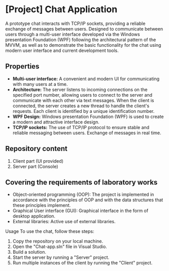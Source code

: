 # [Project] Chat Application
A prototype chat interacts with TCP/IP sockets, providing a reliable exchange of messages between users. 
Designed to communicate between users through a multi-user interface developed via the Windows presentation Foundation (WPF) following the architectural pattern of the MVVM,
as well as to demonstrate the basic functionality for the chat using modern user interface and current development tools. 


## Properties 
- **Multi-user interface:** A convenient and modern UI for communicating with many users at a time. 
-	**Architecture:** The server listens to incoming connections on the specified port number, allowing users to connect to the server and communicate with each other via text messages.  When the client is connected, the server creates a new thread to handle the client's requests.  Each client is identified by a unique identification number. 
-	**WPF Design:** Windows presentation Foundation (WPF) is used to create a modern and attractive interface design. 
-	**TCP/IP sockets:** The use of TCP/IP protocol to ensure stable and reliable messaging between users. Exchange of messages in real time.
  
## Repository content 
1.	Client part (UI provided) 
2.	Server part (Console)
   
## Covering the requirements of laboratory works 
-	Object-oriented programming (OOP): The project is implemented in accordance with the principles of OOP and with the data structures that these principles implement. 
-	Graphical User interface (GUI): Graphical interface in the form of desktop application. 
-	External libraries: Active use of external libraries.
  
Usage
To use the chat, follow these steps: 
1.	Copy the repository on your local machine. 
2.	Open the "Chat-app.sln" file in Visual Studio. 
3.	Build a solution. 
4.	Start the server by running a "Server" project. 
5.	Run multiple instances of the client by running the "Client" project. 
